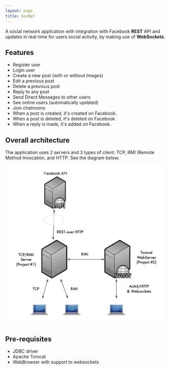 ```yaml
---
layout: page
title: SocNet
---
```


A social network application with integration with Facebook __REST__ API and updates in real-time for users social activity, by making use of __WebSockets__.

## Features

* Register user
* Login user
* Create a new post (with or without Images)
* Edit a previous post
* Delete a previous post
* Reply to any post
* Send Direct Messages to other users
* See online users (automatically updated)
* Join chatrooms
* When a post is created, it's created on Facebook.
* When a post is deleted, it's deleted on Facebook.
* When a reply is made, it's added on Facebook.

## Overall architecture

The application uses 2 servers and 3 types of client: TCP, RMI (Remote Method Invocation, and HTTP. See the diagram below.

![](https://raw.githubusercontent.com/zydeon/socnetsd/master/screenshots/architecture.png)

## Pre-requisites

* JDBC driver
* Apache Tomcat
* WebBrowser with support to websockets
